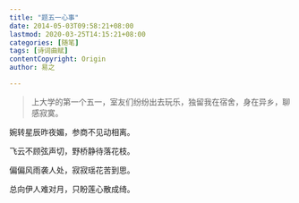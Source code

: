 ```yaml
---
title: "题五一心事"
date: 2014-05-03T09:58:21+08:00
lastmod: 2020-03-25T14:15:21+08:00
categories: [随笔]
tags: [诗词曲赋]
contentCopyright: Origin
author: 易之

---
```


> 上大学的第一个五一，室友们纷纷出去玩乐，独留我在宿舍，身在异乡，聊感寂寞。

婉转星辰昨夜媚，参商不见动相离。

飞云不顾弦声切，野桥静待落花枝。

偏偏风雨袭人处，寂寂瑶花苦到思。

总向伊人难对月，只盼莲心散成绮。
